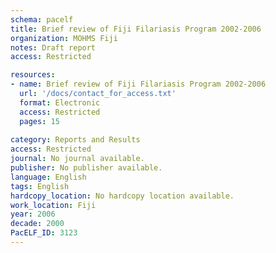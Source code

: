 ```yaml
---
schema: pacelf
title: Brief review of Fiji Filariasis Program 2002-2006 
organization: MOHMS Fiji
notes: Draft report
access: Restricted

resources:
- name: Brief review of Fiji Filariasis Program 2002-2006 
  url: '/docs/contact_for_access.txt'
  format: Electronic
  access: Restricted
  pages: 15
 
category: Reports and Results
access: Restricted
journal: No journal available.
publisher: No publisher available. 
language: English 
tags: English 
hardcopy_location: No hardcopy location available.
work_location: Fiji
year: 2006
decade: 2000
PacELF_ID: 3123
---
```

